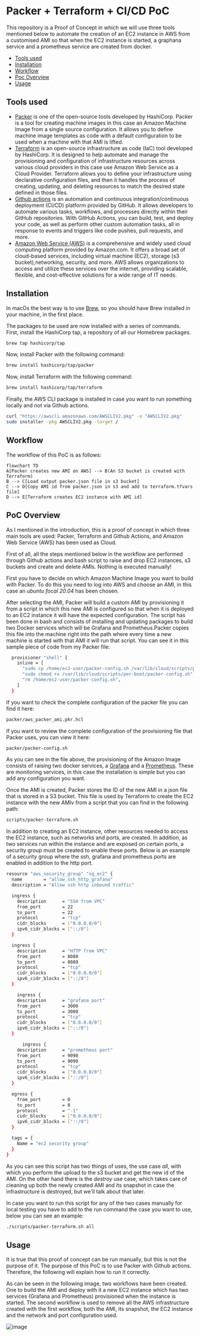 # Packer + Terraform + CI/CD PoC

This repository is a Proof of Concept in which we will use three tools mentioned below to automate the creation of an EC2 instance in AWS from a customised AMI so that when the EC2 instance is started, a graphana service and a prometheus service are created from docker. 

- [Tools used](#tools-used)
- [Installation](#installation)
- [Workflow](#workflow)
- [Poc Overview](#poc-overview)
- [Usage](#usage)

## Tools used 

- [Packer](https://www.packer.io/) is one of the open-source tools developed by HashiCorp. Packer is a tool for creating machine images in this case an  Amazon Machine Image from a single source configuration. It allows you to define machine image templates as code with a default configuration to be used when a machine with that AMI is lifted.
- [Terraform](https://www.terraform.io/) is an open-source infrastructure as code (IaC) tool developed by HashiCorp. It is designed to help automate and manage the provisioning and configuration of infrastructure resources across various cloud providers in this case use Amazon Web Service as a Cloud Provider. Terraform allows you to define your infrastructure using declarative configuration files, and then it handles the process of creating, updating, and deleting resources to match the desired state defined in those files.
- [Github actions](https://docs.github.com/en/actions) is an automation and continuous integration/continuous deployment (CI/CD) platform provided by GitHub. It allows developers to automate various tasks, workflows, and processes directly within their GitHub repositories. With GitHub Actions, you can build, test, and deploy your code, as well as perform other custom automation tasks, all in response to events and triggers like code pushes, pull requests, and more.
- [Amazon Web Service (AWS)](https://aws.amazon.com/) is a comprehensive and widely used cloud computing platform provided by Amazon.com. It offers a broad set of cloud-based services, including virtual machine (EC2), storage (s3 bucket),networking, security, and more. AWS allows organizations to access and utilize these services over the internet, providing scalable, flexible, and cost-effective solutions for a wide range of IT needs.

## Installation

In macOs the best way is to use [Brew](https://brew.sh/), so you should have Brew installed in your machine, in the first place.

The packages to be used are now installed with a series of commands. First, install the HashiCorp tap, a repository of all our Homebrew packages.

``` bash
brew tap hashicorp/tap
```

Now, install Packer with the following command:

``` bash
brew install hashicorp/tap/packer
```

Now, install Terraform with the following command:

``` bash
brew install hashicorp/tap/terraform
```

Finally, the AWS CLI package is installed in case you want to run something locally and not via Github actions.
  
  ``` bash
  curl "https://awscli.amazonaws.com/AWSCLIV2.pkg" -o "AWSCLIV2.pkg"
  sudo installer -pkg AWSCLIV2.pkg -target /
  ```

## Workflow

The workflow of this PoC is as follows:


```mermaid
flowchart TD
A[Packer creates new AMI on AWS] --> B(An S3 bucket is created with Terraform)
B --> C[Load output packer.json file in s3 bucket]
C --> D[Copy AMI id from packer.json in s3 and add to terraform.tfvars file]
D --> E[Terraform creates EC2 instance with AMI id]

```


## PoC Overview

As I mentioned in the introduction, this is a proof of concept in which three main tools are used: Packer, Terraform and Github Actions, and Amazon Web Service (AWS) has been used as Cloud. 

First of all, all the steps mentioned below in the workflow are performed through Github actions and bash script to raise and drop EC2 instances, s3 buckets and create and delete AMIs. Nothing is executed manually! 

First you have to decide on which Amazon Machine Image you want to build with Packer. To do this you need to log into AWS and choose an AMI, in this case an *ubuntu focal 20.04* has been chosen.

After selecting the AMI, Packer will build a custom AMI by provisioning it from a script in which this new AMI is configured so that when it is deployed to an EC2 instance it will have the expected configuration. The script has been done in bash and consists of installing and updating packages to build two Docker services which will be Grafana and Prometheus.Packer copies this file into the machine right into the path where every time a new machine is started with that AMI it will run that script. You can see it in this sample piece of code from my Packer file: 

``` bash
  provisioner "shell" {
    inline = [
      "sudo cp /home/ec2-user/packer-config.sh /var/lib/cloud/scripts/per-boot/packer-config.sh",
      "sudo chmod +x /var/lib/cloud/scripts/per-boot/packer-config.sh",
      "rm /home/ec2-user/packer-config.sh",
    ]
  }
```

If you want to check the complete configuration of the packer file you can find it here: 

```bash
packer/aws_packer_ami.pkr.hcl
```

If you want to review the complete configuration of the provisioning file that Packer uses, you can view it here: 

```bash
packer/packer-config.sh
```
As you can see in the file above, the provisioning of the Amazon Image consists of raising two docker services, a [Grafana](https://grafana.com/) and a [Prometheus](https://prometheus.io/). These are monitoring services, in this case the installation is simple but you can add any configuration you want. 

Once the AMI is created, Packer stores the ID of the new AMI in a json file that is stored in a S3 bucket. This file is used by Terraform to create the EC2 instance with the new AMIv from a script that you can find in the following path: 

```bash
scripts/packer-terraform.sh
```

In addition to creating an EC2 instance, other resources needed to access the EC2 instance, such as networks and ports, are created. In addition, as two services run within the instance and are exposed on certain ports, a security group must be created to enable these ports. Below is an example of a security group where the ssh, grafana and prometheus ports are enabled in addition to the http port. 

```bash 
resource "aws_security_group" "sg_ec2" {
  name        = "allow_ssh_http_grafana"
  description = "Allow ssh http inbound traffic"

  ingress {
    description      = "SSH from VPC"
    from_port        = 22
    to_port          = 22
    protocol         = "tcp"
    cidr_blocks      = ["0.0.0.0/0"]
    ipv6_cidr_blocks = ["::/0"]
  }

  ingress {
    description      = "HTTP from VPC"
    from_port        = 8080
    to_port          = 8080
    protocol         = "tcp"
    cidr_blocks      = ["0.0.0.0/0"]
    ipv6_cidr_blocks = ["::/0"]
  }

    ingress {
    description      = "grafana port"
    from_port        = 3000
    to_port          = 3000
    protocol         = "tcp"
    cidr_blocks      = ["0.0.0.0/0"]
    ipv6_cidr_blocks = ["::/0"]
  }

      ingress {
    description      = "prometheus port"
    from_port        = 9090
    to_port          = 9090
    protocol         = "tcp"
    cidr_blocks      = ["0.0.0.0/0"]
    ipv6_cidr_blocks = ["::/0"]
  }

  egress {
    from_port        = 0
    to_port          = 0
    protocol         = "-1"
    cidr_blocks      = ["0.0.0.0/0"]
    ipv6_cidr_blocks = ["::/0"]
  }

  tags = {
    Name = "ec2 security group"
  }
}
``````

As you can see this script has two things of uses, the use case *all*, with which you perform the upload to the s3 bucket and get the new id of the AMI. On the other hand there is the *destroy* use case, which takes care of cleaning up both the newly created AMI and its snapshot in case the infrastructure is destroyed, but we'll talk about that later. 

In case you want to run this script for any of the two cases manually for local testing you have to add to the run command the case you want to use, below you can see an example: 

```bash
./scripts/packer-terraform.sh all
```

## Usage

It is true that this proof of concept can be run manually, but this is not the purpose of it. The purpose of this PoC is to use Packer with Github actions. Therefore, the following will explain how to run it correctly.

As can be seen in the following image, two workflows have been created. One to build the AMI and deploy with it a new EC2 instance which has two services (Grafana and Prometheus) provisioned when the instance is started. The second workflow is used to remove all the AWS infrastructure created with the first workflow, both the AMI, its snapshot, the EC2 instance and the network and port configuration used.  

![image](/docs/github_workflows.png)
